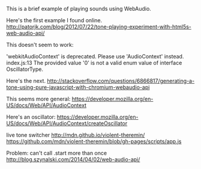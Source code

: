 This is a brief example of playing sounds using WebAudio.


Here's the first example I found online. 
http://patorjk.com/blog/2012/07/22/tone-playing-experiment-with-html5s-web-audio-api/

This doesn't seem to work: 

'webkitAudioContext' is deprecated. Please use 'AudioContext' instead.
index.js:13 The provided value '0' is not a valid enum value of interface OscillatorType.

Here's the next.
http://stackoverflow.com/questions/6866817/generating-a-tone-using-pure-javascript-with-chromium-webaudio-api

This seems more general:
https://developer.mozilla.org/en-US/docs/Web/API/AudioContext

Here's an oscillator:
https://developer.mozilla.org/en-US/docs/Web/API/AudioContext/createOscillator

live tone switcher
http://mdn.github.io/violent-theremin/
https://github.com/mdn/violent-theremin/blob/gh-pages/scripts/app.js



Problem:  can't call .start more than once
http://blog.szynalski.com/2014/04/02/web-audio-api/